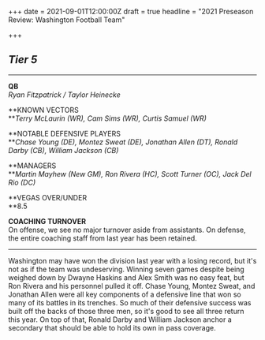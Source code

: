 +++
date = 2021-09-01T12:00:00Z
draft = true
headline = "2021 Preseason Review: Washington Football Team"

+++
## _Tier 5_

***

**QB**  
_Ryan Fitzpatrick / Taylor Heinecke_

**KNOWN VECTORS  
**_Terry McLaurin (WR), Cam Sims (WR), Curtis Samuel (WR)_

**NOTABLE DEFENSIVE PLAYERS  
**_Chase Young (DE), Montez Sweat (DE), Jonathan Allen (DT), Ronald Darby (CB), William Jackson (CB)_

**MANAGERS  
**_Martin Mayhew (New GM), Ron Rivera (HC), Scott Turner (OC), Jack Del Rio (DC)_

**VEGAS OVER/UNDER  
**8.5

**COACHING TURNOVER**  
On offense, we see no major turnover aside from assistants. On defense, the entire coaching staff from last year has been retained.

***

Washington may have won the division last year with a losing record, but it's not as if the team was undeserving. Winning seven games despite being weighed down by Dwayne Haskins and Alex Smith was no easy feat, but Ron Rivera and his personnel pulled it off. Chase Young, Montez Sweat, and Jonathan Allen were all key components of a defensive line that won so many of its battles in its trenches. So much of their defensive success was built off the backs of those three men, so it's good to see all three return this year. On top of that, Ronald Darby and William Jackson anchor a secondary that should be able to hold its own in pass coverage. 